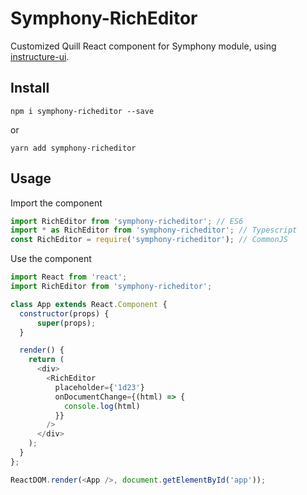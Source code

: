 # Symphony-RichEditor 

Customized Quill React component for Symphony module, using [instructure-ui](https://instructure.design).



## Install


```
npm i symphony-richeditor --save
```

or
```
yarn add symphony-richeditor
```

## Usage

Import the component
```js
import RichEditor from 'symphony-richeditor'; // ES6
import * as RichEditor from 'symphony-richeditor'; // Typescript
const RichEditor = require('symphony-richeditor'); // CommonJS
```


Use the component

```js
import React from 'react';
import RichEditor from 'symphony-richeditor';

class App extends React.Component {
  constructor(props) {
      super(props);
  }

  render() {
    return (
      <div>
        <RichEditor 
          placeholder={'1d23'}
          onDocumentChange={(html) => {
            console.log(html)
          }}
        />
      </div>
    );
  }
};

ReactDOM.render(<App />, document.getElementById('app'));
```